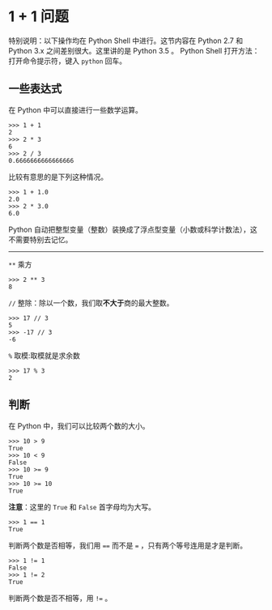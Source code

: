 # 1 + 1 问题
特别说明：以下操作均在 Python Shell 中进行。这节内容在 Python 2.7 和 Python 3.x 之间差别很大。这里讲的是 Python 3.5 。
Python Shell 打开方法：打开命令提示符，键入 `python` 回车。

## 一些表达式
在 Python 中可以直接进行一些数学运算。
```
>>> 1 + 1
2
>>> 2 * 3
6
>>> 2 / 3
0.6666666666666666
```
比较有意思的是下列这种情况。
```
>>> 1 + 1.0
2.0
>>> 2 * 3.0
6.0
```
Python 自动把整型变量（整数）装换成了浮点型变量（小数或科学计数法），这不需要特别去记忆。

---

`**`  乘方
```
>>> 2 ** 3
8
```
 
`//`  整除：除以一个数，我们取**不大于**商的最大整数。
```
>>> 17 // 3
5
>>> -17 // 3
-6
```

`%`  取模:取模就是求余数
```
>>> 17 % 3
2
```
## 判断
在 Python 中，我们可以比较两个数的大小。
```
>>> 10 > 9
True
>>> 10 < 9
False
>>> 10 >= 9
True
>>> 10 >= 10
True
```
**注意**：这里的 `True` 和 `False` 首字母均为大写。
```
>>> 1 == 1
True
```
判断两个数是否相等，我们用 `==` 而不是 `=` ，只有两个等号连用是才是判断。
```
>>> 1 != 1
False
>>> 1 != 2
True
```
判断两个数是否不相等，用 `!=` 。